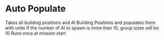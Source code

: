 # Auto Populate

Takes all building positions and AI Building Positions and populates them with units
If the number of AI to spawn is more than 10, group sizes will be 10
Runs once at mission start
